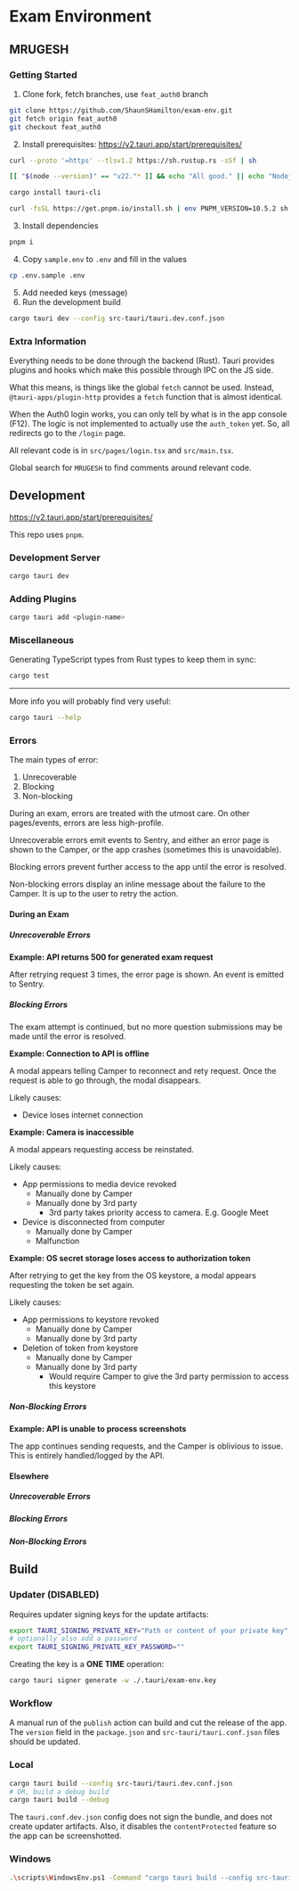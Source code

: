 # Exam Environment

## MRUGESH

### Getting Started

1. Clone fork, fetch branches, use `feat_auth0` branch

```bash
git clone https://github.com/ShaunSHamilton/exam-env.git
git fetch origin feat_auth0
git checkout feat_auth0
```

2. Install prerequisites: https://v2.tauri.app/start/prerequisites/

```bash
curl --proto '=https' --tlsv1.2 https://sh.rustup.rs -sSf | sh
```

```bash
[[ "$(node --version)" == "v22."* ]] && echo "All good." || echo "Nodejs version must be 22"
```

```bash
cargo install tauri-cli
```

```bash
curl -fsSL https://get.pnpm.io/install.sh | env PNPM_VERSION=10.5.2 sh -
```

3. Install dependencies

```bash
pnpm i
```

4. Copy `sample.env` to `.env` and fill in the values

```bash
cp .env.sample .env
```

5. Add needed keys (message)
6. Run the development build

```bash
cargo tauri dev --config src-tauri/tauri.dev.conf.json
```

### Extra Information

Everything needs to be done through the backend (Rust). Tauri provides plugins and hooks which make this possible through IPC on the JS side.

What this means, is things like the global `fetch` cannot be used. Instead, `@tauri-apps/plugin-http` provides a `fetch` function that is almost identical.

When the Auth0 login works, you can only tell by what is in the app console (F12). The logic is not implemented to actually use the `auth_token` yet. So, all redirects go to the `/login` page.

All relevant code is in `src/pages/login.tsx` and `src/main.tsx`.

Global search for `MRUGESH` to find comments around relevant code.

## Development

https://v2.tauri.app/start/prerequisites/

This repo uses `pnpm`.

### Development Server

```bash
cargo tauri dev
```

### Adding Plugins

```bash
cargo tauri add <plugin-name>
```

### Miscellaneous

Generating TypeScript types from Rust types to keep them in sync:

```bash
cargo test
```

---

More info you will probably find very useful:

```bash
cargo tauri --help
```

### Errors

The main types of error:

1. Unrecoverable
2. Blocking
3. Non-blocking

During an exam, errors are treated with the utmost care. On other pages/events, errors are less high-profile.

Unrecoverable errors emit events to Sentry, and either an error page is shown to the Camper, or the app crashes (sometimes this is unavoidable).

Blocking errors prevent further access to the app until the error is resolved.

Non-blocking errors display an inline message about the failure to the Camper. It is up to the user to retry the action.

#### During an Exam

##### Unrecoverable Errors

**Example: API returns 500 for generated exam request**

After retrying request 3 times, the error page is shown. An event is emitted to Sentry.

##### Blocking Errors

The exam attempt is continued, but no more question submissions may be made until the error is resolved.

**Example: Connection to API is offline**

A modal appears telling Camper to reconnect and rety request. Once the request is able to go through, the modal disappears.

Likely causes:

- Device loses internet connection

**Example: Camera is inaccessible**

A modal appears requesting access be reinstated.

Likely causes:

- App permissions to media device revoked
  - Manually done by Camper
  - Manually done by 3rd party
    - 3rd party takes priority access to camera. E.g. Google Meet
- Device is disconnected from computer
  - Manually done by Camper
  - Malfunction

**Example: OS secret storage loses access to authorization token**

After retrying to get the key from the OS keystore, a modal appears requesting the token be set again.

Likely causes:

- App permissions to keystore revoked
  - Manually done by Camper
  - Manually done by 3rd party
- Deletion of token from keystore
  - Manually done by Camper
  - Manually done by 3rd party
    - Would require Camper to give the 3rd party permission to access this keystore

##### Non-Blocking Errors

**Example: API is unable to process screenshots**

The app continues sending requests, and the Camper is oblivious to issue. This is entirely handled/logged by the API.

#### Elsewhere

##### Unrecoverable Errors

##### Blocking Errors

##### Non-Blocking Errors

## Build

### Updater (DISABLED)

Requires updater signing keys for the update artifacts:

```bash
export TAURI_SIGNING_PRIVATE_KEY="Path or content of your private key"
# optionally also add a password
export TAURI_SIGNING_PRIVATE_KEY_PASSWORD=""
```

Creating the key is a **ONE TIME** operation:

```bash
cargo tauri signer generate -w ./.tauri/exam-env.key
```

### Workflow

A manual run of the `publish` action can build and cut the release of the app. The `version` field in the `package.json` and `src-tauri/tauri.conf.json` files should be updated.

### Local

```bash
cargo tauri build --config src-tauri/tauri.dev.conf.json
# OR, build a debug build
cargo tauri build --debug
```

The `tauri.conf.dev.json` config does not sign the bundle, and does not create updater artifacts. Also, it disables the `contentProtected` feature so the app can be screenshotted.

### Windows

```bash
.\scripts\WindowsEnv.ps1 -Command "cargo tauri build --config src-tauri/tauri.microsoftstore.conf.json --bundles msi,updater --target x86_64-pc-windows-msvc"
```

